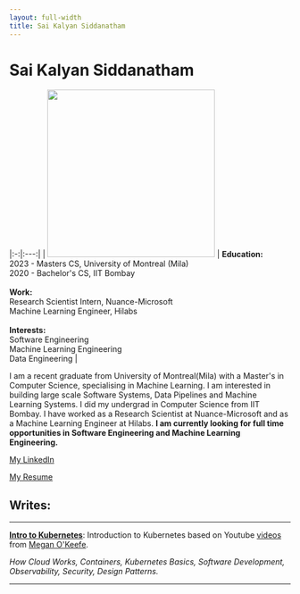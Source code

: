 ```yaml
---
layout: full-width
title: Sai Kalyan Siddanatham
---
```




<!-- 
Create a table where
image of me in left column, Right column is split into multiple rows 
Education: Masters CS, University of Montreal(Mila)
Bachelor's CS, IIT Bombay
Work: Research Scientist Intern, Nuance-Microsoft; Machine Learning Engineer, Hilabs
Interests: Software Engineering, Machine Learning Engineering, Data Engineering
-->

<h1>Sai Kalyan Siddanatham</h1>   

|:-:|:---:|
| <img src="assets/img/IMG_6173.JPG" width="300"/> | **Education:**<br>2023 - Masters CS, University of Montreal (Mila)<br>2020 - Bachelor's CS, IIT Bombay<br><br>**Work:**<br>Research Scientist Intern, Nuance-Microsoft<br>Machine Learning Engineer, Hilabs<br><br>**Interests:**<br>Software Engineering<br>Machine Learning Engineering<br>Data Engineering |


I am a recent graduate from University of Montreal(Mila) with a Master's in Computer Science, specialising in Machine Learning. I am interested in building large scale Software Systems, Data Pipelines and Machine Learning Systems. I did my undergrad in Computer Science from IIT Bombay. I have worked as a Research Scientist at Nuance-Microsoft and as a Machine Learning Engineer at Hilabs. **I am currently looking for full time opportunities in Software Engineering and Machine Learning Engineering.**


[My LinkedIn](https://www.linkedin.com/in/kalyansid/)

[My Resume](assets/pdfs/Resume-MLE.pdf)


## Writes:
---
[**Intro to Kubernetes**](https://haselivity.github.io/kubernetes-intro): Introduction to Kubernetes based on Youtube [videos](https://www.youtube.com/@meganokeefe9273/videos) from [Megan O'Keefe](https://github.com/askmeegs). 

*How Cloud Works, Containers, Kubernetes Basics, Software Development, Observability, Security, Design Patterns.*

---
